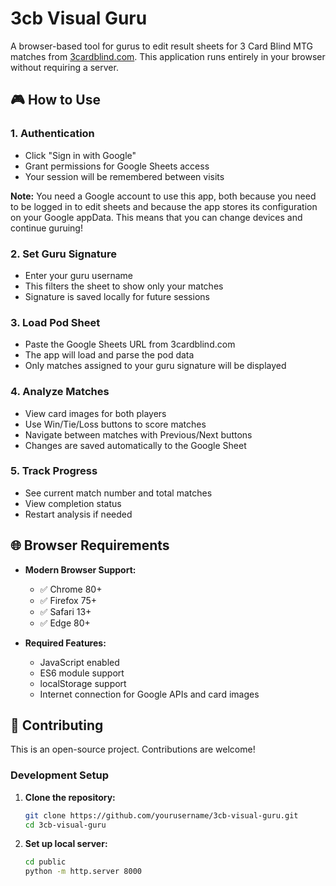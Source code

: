 # 3cb Visual Guru

A browser-based tool for gurus to edit result sheets for 3 Card Blind MTG matches from [3cardblind.com](www.3cardblind.com). This application runs entirely in your browser without requiring a server.


## 🎮 How to Use

### 1. **Authentication**
- Click "Sign in with Google" 
- Grant permissions for Google Sheets access
- Your session will be remembered between visits

**Note:** You need a Google account to use this app, both because you need to be logged in to edit sheets
and because the app stores its configuration on your Google appData. This means that you can change devices
and continue guruing!

### 2. **Set Guru Signature**
- Enter your guru username
- This filters the sheet to show only your matches
- Signature is saved locally for future sessions

### 3. **Load Pod Sheet**
- Paste the Google Sheets URL from 3cardblind.com
- The app will load and parse the pod data
- Only matches assigned to your guru signature will be displayed

### 4. **Analyze Matches**
- View card images for both players
- Use Win/Tie/Loss buttons to score matches
- Navigate between matches with Previous/Next buttons
- Changes are saved automatically to the Google Sheet

### 5. **Track Progress**
- See current match number and total matches
- View completion status
- Restart analysis if needed

## 🌐 Browser Requirements

- **Modern Browser Support:**
  - ✅ Chrome 80+
  - ✅ Firefox 75+
  - ✅ Safari 13+
  - ✅ Edge 80+

- **Required Features:**
  - JavaScript enabled
  - ES6 module support
  - localStorage support
  - Internet connection for Google APIs and card images

## 🤝 Contributing

This is an open-source project. Contributions are welcome!

### Development Setup

1. **Clone the repository:**
   ```bash
   git clone https://github.com/yourusername/3cb-visual-guru.git
   cd 3cb-visual-guru
   ```

2. **Set up local server:**
   ```bash
   cd public
   python -m http.server 8000
   ```